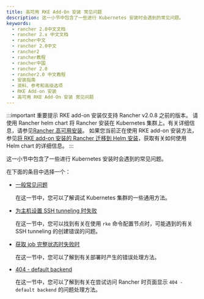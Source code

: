 ```yaml
---
title: 高可用 RKE Add-On 安装 常见问题
description: 这一小节中包含了一些进行 Kubernetes 安装时会遇到的常见问题。
keywords:
  - rancher 2.0中文文档
  - rancher 2.x 中文文档
  - rancher中文
  - rancher 2.0中文
  - rancher2
  - rancher教程
  - rancher中国
  - rancher 2.0
  - rancher2.0 中文教程
  - 安装指南
  - 资料、参考和高级选项
  - RKE Add-on 安装
  - 高可用 RKE Add-On 安装 常见问题
---
```


:::important 重要提示
RKE add-on 安装仅支持 Rancher v2.0.8 之前的版本。
请使用 Rancher helm chart 将 Rancher 安装在 Kubernetes 集群上。有关详细信息，请参见[Rancher 高可用安装](/docs/installation/k8s-install/_index)。
如果您当前正在使用 RKE add-on 安装方法，参见[将 RKE add-on 安装的 Rancher 迁移到 Helm 安装](/docs/upgrades/upgrades/migrating-from-rke-add-on/_index)，获取有关如何使用 Helm chart 的详细信息。
:::

这一小节中包含了一些进行 Kubernetes 安装时会遇到的常见问题。

在下面的条目中选择一个：

- [一般常见问题](/docs/installation/options/rke-add-on/troubleshooting/generic-troubleshooting/_index)

  在这一节中，您可以了解调试 Kubernetes 集群的一些通用方法。

- [为主机设置 SSH tunneling 时失败](https://rancher.com/docs/rke/latest/en/troubleshooting/ssh-connectivity-errors/)

  在这一节中，您可以找到有关在使用 `rke` 命令配置节点时，可能遇到的有关 SSH tunneling 的创建错误的问题。

- [获取 job 完整状态时失败时](/docs/installation/options/rke-add-on/troubleshooting/job-complete-status/_index)

  在这一节中，您可以了解到有关部署时产生的错误处理方法。

- [404 - default backend](/docs/installation/options/rke-add-on/troubleshooting/404-default-backend/_index)

  在这一节中，您可以了解到有关在尝试访问 Rancher 时页面显示 `404 - default backend` 的问题处理方法。
